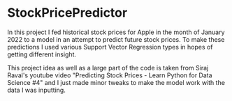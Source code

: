 # StockPricePredictor

In this project I fed historical stock prices for Apple in the month of January 2022 to a model in an attempt to predict future stock prices. To make these predictions I used various Support Vector Regression types in hopes of getting different insight.

This project idea as well as a large part of the code is taken from Siraj Raval's youtube video "Predicting Stock Prices - Learn Python for Data Science #4" and I just made minor tweaks to make the model work with the data I was inputting. 
